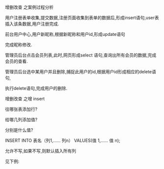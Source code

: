 增删改查 之案例过程分析

用户注册表单收集,提交数据,注册页面收集到表单的数据后,形成insert语句,user表插入该条数据,用户注册完成.



前台用户中心,用户新昵称,根据新昵称和用户id,形成update语句

完成昵称修改.



管理员后台点击会员列表,此时,网页形成select 语句,查询出所有会员的数据,完成会员的查看.



管理员后台选中某用户并且删除,捕捉此用户的id,根据用户id形成相应的delete语句,

执行delete语句,完成用户的删除.



增删改查 之增 insert 

往哪张表添加行?

给哪几列添加值?

分别是什么值?

INSERT INTO 表名（列1,…… 列n） VALUES(值 1,…… 值 n);

允许不写,如果不写,则默认插入所有列

见下例: